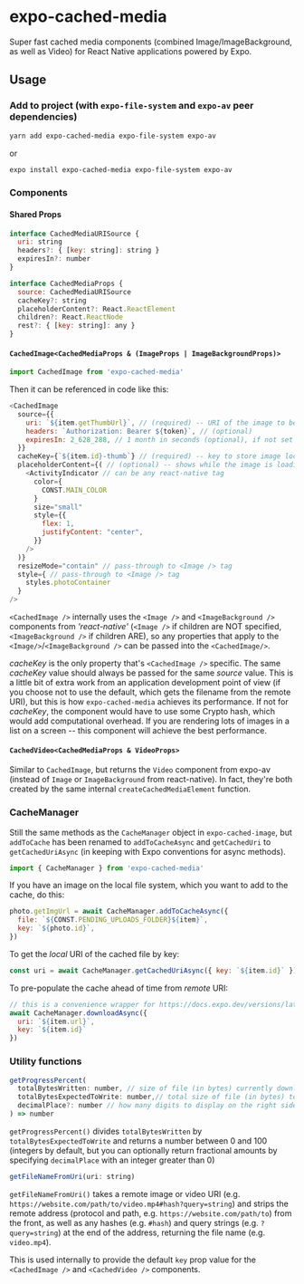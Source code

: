 # expo-cached-media

Super fast cached media components (combined Image/ImageBackground, as well as Video) for React Native applications powered by Expo.

## Usage

### Add to project (with `expo-file-system` and `expo-av` peer dependencies)

```sh
yarn add expo-cached-media expo-file-system expo-av
```

or

```sh
expo install expo-cached-media expo-file-system expo-av
```

### Components

#### Shared Props

``` JavaScript
interface CachedMediaURISource {
  uri: string
  headers?: { [key: string]: string }
  expiresIn?: number
}

interface CachedMediaProps {
  source: CachedMediaURISource
  cacheKey?: string
  placeholderContent?: React.ReactElement
  children?: React.ReactNode
  rest?: { [key: string]: any }
}
```

#### `CachedImage<CachedMediaProps & (ImageProps | ImageBackgroundProps)>`

```JavaScript
import CachedImage from 'expo-cached-media'
```

Then it can be referenced in code like this:

```JavaScript
<CachedImage
  source={{ 
    uri: `${item.getThumbUrl}`, // (required) -- URI of the image to be cached
    headers: `Authorization: Bearer ${token}`, // (optional)            
    expiresIn: 2_628_288, // 1 month in seconds (optional), if not set -- will never expire and will be managed by the OS
  }}
  cacheKey={`${item.id}-thumb`} // (required) -- key to store image locally -- defaults to the filename at the end of the URL (with hash and/or query keys stripped out)
  placeholderContent={( // (optional) -- shows while the image is loading
    <ActivityIndicator // can be any react-native tag
      color={
        CONST.MAIN_COLOR
      }
      size="small"
      style={{
        flex: 1,
        justifyContent: "center",
      }}
    />
  )} 
  resizeMode="contain" // pass-through to <Image /> tag 
  style={ // pass-through to <Image /> tag 
    styles.photoContainer
  }
/>
```

`<CachedImage />` internally uses the `<Image />` and `<ImageBackground />` components from *'react-native'* (`<Image />` if children are NOT specified, `<ImageBackground />` if children ARE), so any properties that apply to the `<Image/>`/`<ImageBackground />` can be passed into the `<CachedImage/>`.

*cacheKey* is the only property that's `<CachedImage />` specific. The same *cacheKey* value should always be passed for the same *source* value. This is a little bit of extra work from an application development point of view (if you choose not to use the default, which gets the filename from the remote URI), but this is how `expo-cached-media` achieves its performance. If not for *cacheKey*, the component would have to use some Crypto hash, which would add computational overhead. If you are rendering lots of images in a list on a screen -- this component will achieve the best performance.

#### `CachedVideo<CachedMediaProps & VideoProps>`

Similar to `CachedImage`, but returns the `Video` component from expo-av (instead of `Image` or `ImageBackground` from react-native). In fact, they're both created by the same internal `createCachedMediaElement` function.

### CacheManager

Still the same methods as the `CacheManager` object in `expo-cached-image`, but `addToCache` has been renamed to `addToCacheAsync` and `getCachedUri` to `getCachedUriAsync` (in keeping with Expo conventions for async methods).

```JavaScript
import { CacheManager } from 'expo-cached-media'
```

If you have an image on the local file system, which you want to add to the cache, do this:

```JavaScript
photo.getImgUrl = await CacheManager.addToCacheAsync({
  file: `${CONST.PENDING_UPLOADS_FOLDER}${item}`,
  key: `${photo.id}`,
})
```

To get the *local* URI of the cached file by key:

```JavaScript
const uri = await CacheManager.getCachedUriAsync({ key: `${item.id}` })
```

To pre-populate the cache ahead of time from *remote* URI:

```JavaScript
// this is a convenience wrapper for https://docs.expo.dev/versions/latest/sdk/filesystem/#filesystemdownloadasyncuri-fileuri-options
await CacheManager.downloadAsync({
  uri: `${item.url}`,
  key: `${item.id}`
})
```

### Utility functions

``` JavaScript
getProgressPercent(
  totalBytesWritten: number, // size of file (in bytes) currently downloaded
  totalBytesExpectedToWrite: number,// total size of file (in bytes) to download
  decimalPlace?: number // how many digits to display on the right side of the decimal (default 0)
) => number
```

`getProgressPercent()` divides `totalBytesWritten` by `totalBytesExpectedToWrite` and returns a number between 0 and 100 (integers by default, but you can optionally return fractional amounts by specifying `decimalPlace` with an integer greater than 0)

``` JavaScript
getFileNameFromUri(uri: string)
```

`getFileNameFromUri()` takes a remote image or video URI (e.g. `https://website.com/path/to/video.mp4#hash?query=string`) and strips the remote address (protocol and path, e.g. `https://website.com/path/to`) from the front, as well as any hashes (e.g. `#hash`) and query strings (e.g. `?query=string`) at the end of the address, returning the file name (e.g. `video.mp4`).

This is used internally to provide the default `key` prop value for the `<CachedImage />` and `<CachedVideo />` components.
